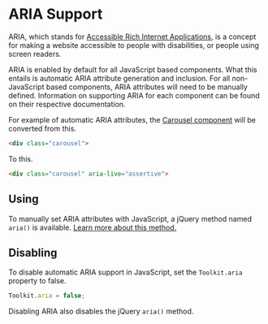 # ARIA Support #

ARIA, which stands for [Accessible Rich Internet Applications](https://developer.mozilla.org/en-US/docs/Web/Accessibility/ARIA), is a concept for making a website accessible to people with disabilities, or people using screen readers.

ARIA is enabled by default for all JavaScript based components. What this entails is automatic ARIA attribute generation and inclusion. For all non-JavaScript based components, ARIA attributes will need to be manually defined. Information on supporting ARIA for each component can be found on their respective documentation.

For example of automatic ARIA attributes, the [Carousel component](../components/carousel.md) will be converted from this.

```html
<div class="carousel">
```

To this.

```html
<div class="carousel" aria-live="assertive">
```

## Using ##

To manually set ARIA attributes with JavaScript, a jQuery method named `aria()` is available. [Learn more about this method.](js/extensions.md#aria)

## Disabling ##

To disable automatic ARIA support in JavaScript, set the `Toolkit.aria` property to false.

```javascript
Toolkit.aria = false;
```

<div class="notice is-warning">
    Disabling ARIA also disables the jQuery <code>aria()</code> method.
</div>
